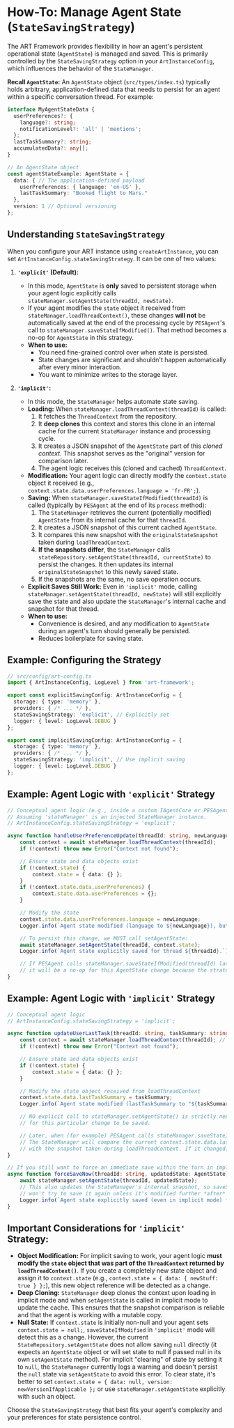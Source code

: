 # How-To: Manage Agent State (`StateSavingStrategy`)

The ART Framework provides flexibility in how an agent's persistent operational state (`AgentState`) is managed and saved. This is primarily controlled by the `StateSavingStrategy` option in your `ArtInstanceConfig`, which influences the behavior of the `StateManager`.

**Recall `AgentState`:**
An `AgentState` object (`src/types/index.ts`) typically holds arbitrary, application-defined data that needs to persist for an agent within a specific conversation thread. For example:
```typescript
interface MyAgentStateData {
  userPreferences?: {
    language?: string;
    notificationLevel?: 'all' | 'mentions';
  };
  lastTaskSummary?: string;
  accumulatedData?: any[];
}

// An AgentState object
const agentStateExample: AgentState = {
  data: { // The application-defined payload
    userPreferences: { language: 'en-US' },
    lastTaskSummary: "Booked flight to Mars."
  },
  version: 1 // Optional versioning
};
```

## Understanding `StateSavingStrategy`

When you configure your ART instance using `createArtInstance`, you can set `ArtInstanceConfig.stateSavingStrategy`. It can be one of two values:

1.  **`'explicit'` (Default):**
    *   In this mode, `AgentState` is **only** saved to persistent storage when your agent logic explicitly calls `stateManager.setAgentState(threadId, newState)`.
    *   If your agent modifies the `state` object it received from `stateManager.loadThreadContext()`, these changes **will not** be automatically saved at the end of the processing cycle by `PESAgent`'s call to `stateManager.saveStateIfModified()`. That method becomes a no-op for `AgentState` in this strategy.
    *   **When to use:**
        *   You need fine-grained control over when state is persisted.
        *   State changes are significant and shouldn't happen automatically after every minor interaction.
        *   You want to minimize writes to the storage layer.

2.  **`'implicit'`:**
    *   In this mode, the `StateManager` helps automate state saving.
    *   **Loading:** When `stateManager.loadThreadContext(threadId)` is called:
        1.  It fetches the `ThreadContext` from the repository.
        2.  It **deep clones** this context and stores this clone in an internal cache for the current `StateManager` instance and processing cycle.
        3.  It creates a JSON snapshot of the `AgentState` part of this *cloned context*. This snapshot serves as the "original" version for comparison later.
        4.  The agent logic receives this (cloned and cached) `ThreadContext`.
    *   **Modification:** Your agent logic can directly modify the `context.state` object it received (e.g., `context.state.data.userPreferences.language = 'fr-FR';`).
    *   **Saving:** When `stateManager.saveStateIfModified(threadId)` is called (typically by `PESAgent` at the end of its `process` method):
        1.  The `StateManager` retrieves the current (potentially modified) `AgentState` from its internal cache for that `threadId`.
        2.  It creates a JSON snapshot of this current cached `AgentState`.
        3.  It compares this new snapshot with the `originalStateSnapshot` taken during `loadThreadContext`.
        4.  **If the snapshots differ**, the `StateManager` calls `stateRepository.setAgentState(threadId, currentState)` to persist the changes. It then updates its internal `originalStateSnapshot` to this newly saved state.
        5.  If the snapshots are the same, no save operation occurs.
    *   **Explicit Saves Still Work:** Even in `'implicit'` mode, calling `stateManager.setAgentState(threadId, newState)` will still explicitly save the state and also update the `StateManager`'s internal cache and snapshot for that thread.
    *   **When to use:**
        *   Convenience is desired, and any modification to `AgentState` during an agent's turn should generally be persisted.
        *   Reduces boilerplate for saving state.

## Example: Configuring the Strategy

```typescript
// src/config/art-config.ts
import { ArtInstanceConfig, LogLevel } from 'art-framework';

export const explicitSavingConfig: ArtInstanceConfig = {
  storage: { type: 'memory' },
  providers: { /* ... */ },
  stateSavingStrategy: 'explicit', // Explicitly set
  logger: { level: LogLevel.DEBUG }
};

export const implicitSavingConfig: ArtInstanceConfig = {
  storage: { type: 'memory' },
  providers: { /* ... */ },
  stateSavingStrategy: 'implicit', // Use implicit saving
  logger: { level: LogLevel.DEBUG }
};
```

## Example: Agent Logic with `'explicit'` Strategy

```typescript
// Conceptual agent logic (e.g., inside a custom IAgentCore or PESAgent modification)
// Assuming 'stateManager' is an injected StateManager instance.
// ArtInstanceConfig.stateSavingStrategy = 'explicit';

async function handleUserPreferenceUpdate(threadId: string, newLanguage: string) {
    const context = await stateManager.loadThreadContext(threadId);
    if (!context) throw new Error("Context not found");

    // Ensure state and data objects exist
    if (!context.state) {
        context.state = { data: {} };
    }
    if (!context.state.data.userPreferences) {
        context.state.data.userPreferences = {};
    }

    // Modify the state
    context.state.data.userPreferences.language = newLanguage;
    Logger.info(`Agent state modified (language to ${newLanguage}), but not yet saved.`);

    // To persist this change, we MUST call setAgentState:
    await stateManager.setAgentState(threadId, context.state);
    Logger.info(`Agent state explicitly saved for thread ${threadId}.`);

    // If PESAgent calls stateManager.saveStateIfModified(threadId) later,
    // it will be a no-op for this AgentState change because the strategy is 'explicit'.
}
```

## Example: Agent Logic with `'implicit'` Strategy

```typescript
// Conceptual agent logic
// ArtInstanceConfig.stateSavingStrategy = 'implicit';

async function updateUserLastTask(threadId: string, taskSummary: string) {
    const context = await stateManager.loadThreadContext(threadId); // Loads and caches state, snapshots original
    if (!context) throw new Error("Context not found");

    // Ensure state and data objects exist
    if (!context.state) {
        context.state = { data: {} };
    }

    // Modify the state object received from loadThreadContext
    context.state.data.lastTaskSummary = taskSummary;
    Logger.info(`Agent state modified (lastTaskSummary to "${taskSummary}"). Will be saved implicitly if different.`);

    // NO explicit call to stateManager.setAgentState() is strictly needed here
    // for this particular change to be saved.

    // Later, when (for example) PESAgent calls stateManager.saveStateIfModified(threadId):
    // The StateManager will compare the current context.state.data.lastTaskSummary
    // with the snapshot taken during loadThreadContext. If it changed, it saves.
}

// If you still want to force an immediate save within the turn in implicit mode:
async function forceSaveNow(threadId: string, updatedState: AgentState) {
    await stateManager.setAgentState(threadId, updatedState);
    // This also updates the StateManager's internal snapshot, so saveStateIfModified
    // won't try to save it again unless it's modified further *after* this call.
    Logger.info(`Agent state explicitly saved (even in implicit mode) for thread ${threadId}.`);
}
```

## Important Considerations for `'implicit'` Strategy:

*   **Object Modification:** For implicit saving to work, your agent logic **must modify the `state` object that was part of the `ThreadContext` returned by `loadThreadContext()`**. If you create a completely new state object and assign it to `context.state` (e.g., `context.state = { data: { newStuff: true } };`), this new object reference will be detected as a change.
*   **Deep Cloning:** `StateManager` deep clones the context upon loading in implicit mode and when `setAgentState` is called in implicit mode to update the cache. This ensures that the snapshot comparison is reliable and that the agent is working with a mutable copy.
*   **Null State:** If `context.state` is initially non-null and your agent sets `context.state = null;`, `saveStateIfModified` in `'implicit'` mode will detect this as a change. However, the current `StateRepository.setAgentState` does not allow saving `null` directly (it expects an `AgentState` object or will set state to null if passed null in its own `setAgentState` method). For implicit "clearing" of state by setting it to `null`, the `StateManager` currently logs a warning and doesn't persist the `null` state via `setAgentState` to avoid this error. To clear state, it's better to set `context.state = { data: null, version: newVersionIfApplicable };` or use `stateManager.setAgentState` explicitly with such an object.

Choose the `StateSavingStrategy` that best fits your agent's complexity and your preferences for state persistence control.